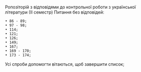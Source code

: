 Ропозіторій з відповідями до контрольної роботи з української літератури (ІІ семестр)
Питання без відповідей:

	• 86 - 89;
	• 97 - 98;
	• 114;
	• 121;
	• 126;
	• 149;
	• 167;
	• 169 - 170;
	• 173 - 174;
	
Усі спроби допомогти вітаються, щоб завершити список;
	
